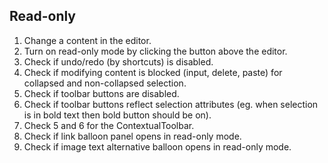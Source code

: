 ## Read-only

1. Change a content in the editor.
2. Turn on read-only mode by clicking the button above the editor.
3. Check if undo/redo (by shortcuts) is disabled.
4. Check if modifying content is blocked (input, delete, paste) for collapsed and non-collapsed selection.
5. Check if toolbar buttons are disabled.
6. Check if toolbar buttons reflect selection attributes (eg. when selection is in bold text then bold button should be on).
7. Check 5 and 6 for the ContextualToolbar.
8. Check if link balloon panel opens in read-only mode.
9. Check if image text alternative balloon opens in read-only mode.
